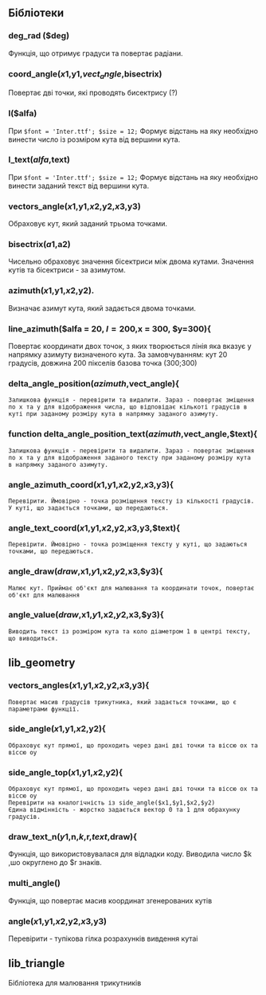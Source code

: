 ## Бібліотеки
### deg_rad ($deg)
Функція, що отримує градуси та повертає радіани.
### coord_angle($x1,$y1,$vect_angle,$bisectrix)
Повертає дві точки, які проводять бисектрису
(?)
### l($alfa)
При     `$font = 'Inter.ttf'; $size = 12;`
Формує відстань на яку необхідно винести число із розміром кута від вершини кута.

### l_text($alfa,$text)
При     `$font = 'Inter.ttf'; $size = 12;`
Формує відстань на яку необхідно винести заданий текст від вершини кута.

###  vectors_angle($x1,$y1,$x2,$y2,$x3,$y3)
Обраховує кут, який заданий трьома точками.

### bisectrix($a1,$a2)
Чисельно обраховує значення бісектриси між двома кутами. Значення кутів та бісектриси - за азимутом.

### azimuth($x1,$y1,$x2,$y2).
Визначає азимут кута, який задається двома точками.

### line_azimuth($alfa = 20, $l = 200,$x = 300, $y=300){
Повертає координати двох точок, з яких творюється лінія яка вказує у напрямку азимуту визначеного кута. За замовчуванням: кут 20 градусів, довжина 200 пікселів базова точка (300;300)

### delta_angle_position($azimuth,$vect_angle){
    Залишкова функція - перевірити та видалити. Зараз - повертає зміщення по x та y для відображення числа, що відповідає кількоті градусів в куті при заданому розміру кута в напрямку заданого азимуту.

### function delta_angle_position_text($azimuth,$vect_angle,$text){
    Залишкова функція - перевірити та видалити. Зараз - повертає зміщення по x та y для відображення заданого тексту при заданому розміру кута  в напрямку заданого азимуту.

### angle_azimuth_coord($x1,$y1,$x2,$y2,$x3,$y3){
    Перевірити. Ймовірно - точка розміщення тексту із кількості градусів. У куті, що задається точками, що передаються.

### angle_text_coord($x1,$y1,$x2,$y2,$x3,$y3,$text){
    Перевірити. Ймовірно - точка розміщення тексту у куті, що задаються точками, що передаються.

### angle_draw($draw,$x1,$y1,$x2,$y2,$x3,$y3){
    Малює кут. Приймає об'єкт для малювання та координати точок, повертає об'єкт для малювання

### angle_value($draw,$x1,$y1,$x2,$y2,$x3,$y3){
    Виводить текст із розміром кута та коло діаметром 1 в центрі тексту, що виводиться.

## lib_geometry
### vectors_angles($x1,$y1,$x2,$y2,$x3,$y3){
    Повертає масив градусів трикутника, який задається точками, що є параметрами функції.


### side_angle($x1,$y1,$x2,$y2){
    Обраховує кут прямої, що проходить через дані дві точки та віссю ox та віссю oy

### side_angle_top($x1,$y1,$x2,$y2){
    Обраховує кут прямої, що проходить через дані дві точки та віссю ox та віссю oy
    Перевірити на кналогічність із side_angle($x1,$y1,$x2,$y2)
    Єдина відмінність - жорстко задається вектор 0 та 1 для обрахунку градусів.
    
### draw_text_n($y1,$n,$k,$r,$text,$draw){
Функція, що використовувалася для відладки коду. Виводила число $k ,шо округлено до $r знаків.

### multi_angle()
Функція, що повертає масив координат згенерованих кутів

### angle($x1,$y1,$x2,$y2,$x3,$y3)
Перевірити - тупікова гілка розрахунків вивдення кутаі

## lib_triangle
Бібліотека для малювання трикутників

### 


### 


### 


### 